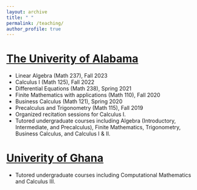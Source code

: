 ```yaml
---
layout: archive
title: " "
permalink: /teaching/
author_profile: true
---
```


[The Univerity of Alabama](https://math.ua.edu/)
======
* Linear Algebra (Math 237), Fall 2023
* Calculus I (Math 125), Fall 2022
* Differential Equations (Math 238), Spring 2021
* Finite Mathematics with applications (Math 110), Fall 2020
* Business Calculus (Math 121), Spring 2020
* Precalculus and Trigonometry (Math 115), Fall 2019
* Organized recitation sessions for Calculus I.
* Tutored undergraduate courses including Algebra (Introductory, Intermediate, and Precalculus), Finite Mathematics, Trigonometry, Business Calculus, and Calculus I & II. 


[Univerity of Ghana](https://www.ug.edu.gh/mathematics/home)
======
* Tutored undergraduate courses including Computational Mathematics and Calculus III.